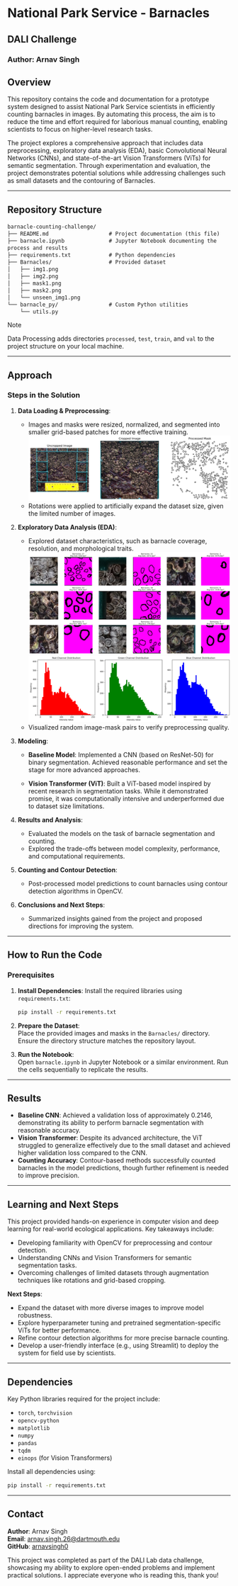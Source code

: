 # National Park Service - Barnacles  
## DALI Challenge  
### Author: Arnav Singh  

## Overview  

This repository contains the code and documentation for a prototype system designed to assist National Park Service scientists in efficiently counting barnacles in images. By automating this process, the aim is to reduce the time and effort required for laborious manual counting, enabling scientists to focus on higher-level research tasks.  

The project explores a comprehensive approach that includes data preprocessing, exploratory data analysis (EDA), basic Convolutional Neural Networks (CNNs), and state-of-the-art Vision Transformers (ViTs) for semantic segmentation. Through experimentation and evaluation, the project demonstrates potential solutions while addressing challenges such as small datasets and the contouring of Barnacles.  

---

## Repository Structure  

```plaintext
barnacle-counting-challenge/
├── README.md                   # Project documentation (this file)
├── barnacle.ipynb              # Jupyter Notebook documenting the process and results
├── requirements.txt            # Python dependencies
├── Barnacles/                  # Provided dataset
│   ├── img1.png
│   ├── img2.png
│   ├── mask1.png
│   ├── mask2.png
│   └── unseen_img1.png
└── barnacle_py/                # Custom Python utilities
    └── utils.py
```  
> [!NOTE]
> Data Processing adds directories `processed`, `test`, `train`, and `val` to the project structure on your local machine.

---

## Approach  

### Steps in the Solution  

1. **Data Loading & Preprocessing**:  
   - Images and masks were resized, normalized, and segmented into smaller grid-based patches for more effective training. 
   ![alt text](pictures/cropped.png) 
   - Rotations were applied to artificially expand the dataset size, given the limited number of images.  

2. **Exploratory Data Analysis (EDA)**:  
   - Explored dataset characteristics, such as barnacle coverage, resolution, and morphological traits.
   ![alt text](pictures/eda.png)  
   ![alt text](pictures/histogram.png)
   - Visualized random image-mask pairs to verify preprocessing quality.  

3. **Modeling**:  
   - **Baseline Model**: Implemented a CNN (based on ResNet-50) for binary segmentation. Achieved reasonable performance and set the stage for more advanced approaches.
  
   - **Vision Transformer (ViT)**: Built a ViT-based model inspired by recent research in segmentation tasks. While it demonstrated promise, it was computationally intensive and underperformed due to dataset size limitations.  

4. **Results and Analysis**:  
   - Evaluated the models on the task of barnacle segmentation and counting.  
   - Explored the trade-offs between model complexity, performance, and computational requirements.  

5. **Counting and Contour Detection**:  
   - Post-processed model predictions to count barnacles using contour detection algorithms in OpenCV.  

6. **Conclusions and Next Steps**:  
   - Summarized insights gained from the project and proposed directions for improving the system.  

---

## How to Run the Code  

### Prerequisites  

1. **Install Dependencies**: Install the required libraries using `requirements.txt`:
   ```bash
   pip install -r requirements.txt
   ```  

2. **Prepare the Dataset**:  
   Place the provided images and masks in the `Barnacles/` directory. Ensure the directory structure matches the repository layout.  

3. **Run the Notebook**:  
   Open `barnacle.ipynb` in Jupyter Notebook or a similar environment. Run the cells sequentially to replicate the results.  

---

## Results  

- **Baseline CNN**: Achieved a validation loss of approximately 0.2146, demonstrating its ability to perform barnacle segmentation with reasonable accuracy.  
- **Vision Transformer**: Despite its advanced architecture, the ViT struggled to generalize effectively due to the small dataset and achieved higher validation loss compared to the CNN.  
- **Counting Accuracy**: Contour-based methods successfully counted barnacles in the model predictions, though further refinement is needed to improve precision.  

---

## Learning and Next Steps  

This project provided hands-on experience in computer vision and deep learning for real-world ecological applications. Key takeaways include:  
- Developing familiarity with OpenCV for preprocessing and contour detection.  
- Understanding CNNs and Vision Transformers for semantic segmentation tasks.  
- Overcoming challenges of limited datasets through augmentation techniques like rotations and grid-based cropping.  

**Next Steps**:  
- Expand the dataset with more diverse images to improve model robustness.  
- Explore hyperparameter tuning and pretrained segmentation-specific ViTs for better performance.  
- Refine contour detection algorithms for more precise barnacle counting.  
- Develop a user-friendly interface (e.g., using Streamlit) to deploy the system for field use by scientists.  

---

## Dependencies  

Key Python libraries required for the project include:  
- `torch`, `torchvision`  
- `opencv-python`  
- `matplotlib`  
- `numpy`  
- `pandas`  
- `tqdm`  
- `einops` (for Vision Transformers)  

Install all dependencies using:  
```bash
pip install -r requirements.txt
```  

---

## Contact  

**Author**: Arnav Singh  
**Email**: arnav.singh.26@dartmouth.edu  
**GitHub**: [arnavsingh0](https://github.com/arnavsingh0)  

This project was completed as part of the DALI Lab data challenge, showcasing my ability to explore open-ended problems and implement practical solutions. I appreciate everyone who is reading this, thank you!